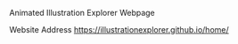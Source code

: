 Animated Illustration Explorer Webpage

Website Address
https://illustrationexplorer.github.io/home/
